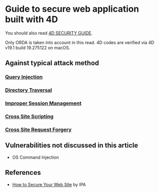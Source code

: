 # Guide to secure web application built with 4D

You should also read [4D SECURITY GUIDE](https://blog.4d.com/4d-security-guide/).

Only ORDA is taken into account in this read.
4D codes are verified via 4D v19.1 build 19.275122 on macOS.

## Against typical attack method

### [Query Injection](Query-Injection.html)
### [Directory Traversal](Directory-Traversal.html)
### [Improper Session Management](Improper-Session-Management.html)
### [Cross Site Scripting](Cross-Site-Scripting.html)
### [Cross Site Request Forgery](Cross-Site-Request-Forgery.html)

## Vulnerabilities not discussed in this article

- OS Command Injection

## References

- [How to Secure Your Web Site](https://www.ipa.go.jp/security/vuln/websecurity.html) by IPA
